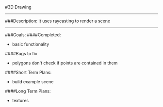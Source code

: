 #3D Drawing

---
###Description:
It uses raycasting to render a scene

---
###Goals:
####Completed:
* basic functionality

####Bugs to fix
* polygons don't check if points are contained in them

####Short Term Plans:
* build example scene

####Long Term Plans:
* textures